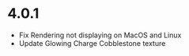 # 4.0.1
- Fix Rendering not displaying on MacOS and Linux
- Update Glowing Charge Cobblestone texture